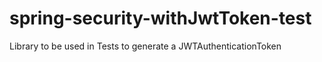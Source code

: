 # spring-security-withJwtToken-test
Library to be used in Tests to generate a JWTAuthenticationToken
